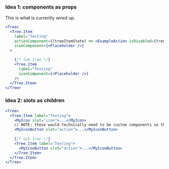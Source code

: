 ### Idea 1: components as props

This is what is currently wired up.

```jsx
<Tree>
  <Tree.Item
    label="Testing"
    actionComponent={(treeItemState) => <ExampleAction isDisabled={treeItemState.isDisabled} />}
    iconComponent={<Placeholder />}
  >
  
    {/* Sub tree */}
    <Tree.Item 
      label="Testing" 
      iconComponent={<Placeholder />}
    />
  </Tree.Item>
</Tree>
```


### Idea 2: slots as children

```jsx
<Tree>
  <Tree.Item label="Testing">
    <MyIcon slot="icon">...</MyIcon>
    // NOTE: these would technically need to be custom components so that we can consume context
    <MyIconButton slot="action">...</MyIconButton>
    
    {/* Sub tree */}
    <Tree.Item label="Testing">
      <MyIconButton slot="action">...</MyIconButton>
    </Tree.Item>
  </Tree.Item>
</Tree>
```

